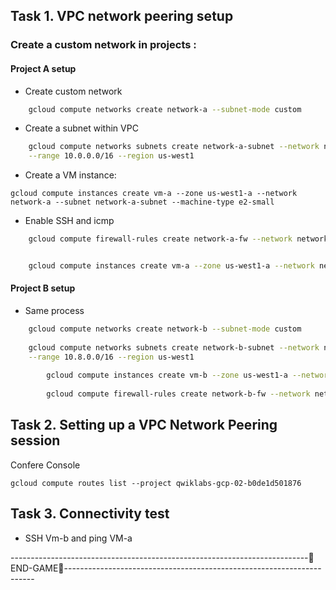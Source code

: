 


## Task 1. VPC network peering setup


### Create a custom network in projects : 

#### Project A setup

- Create custom network

```bash
    gcloud compute networks create network-a --subnet-mode custom

```

- Create a subnet within VPC

```bash
    gcloud compute networks subnets create network-a-subnet --network network-a \
    --range 10.0.0.0/16 --region us-west1 

```

- Create a VM instance:

`gcloud compute instances create vm-a --zone us-west1-a --network network-a --subnet network-a-subnet --machine-type e2-small `

- Enable SSH and icmp 

```bash
    gcloud compute firewall-rules create network-a-fw --network network-a --allow tcp:22,icmp 
```

```bash

    gcloud compute instances create vm-a --zone us-west1-a --network network-a --subnet network-a-subnet --machine-type e2-small 

```

#### Project B setup

- Same process

```bash
	gcloud compute networks create network-b --subnet-mode custom
	
	gcloud compute networks subnets create network-b-subnet --network network-b \
    --range 10.8.0.0/16 --region us-west1 
    
    	gcloud compute instances create vm-b --zone us-west1-a --network network-b --subnet network-b-subnet --machine-type e2-small
    	
    	gcloud compute firewall-rules create network-b-fw --network network-b --allow tcp:22,icmp
```


## Task 2. Setting up a VPC Network Peering session


 Confere Console
 
 `gcloud compute routes list --project qwiklabs-gcp-02-b0de1d501876 `
 
 
## Task 3. Connectivity test

- SSH Vm-b and ping VM-a


--------------------------------------------------------------------------🎉END-GAME🎉----------------------------------------------------------------------
